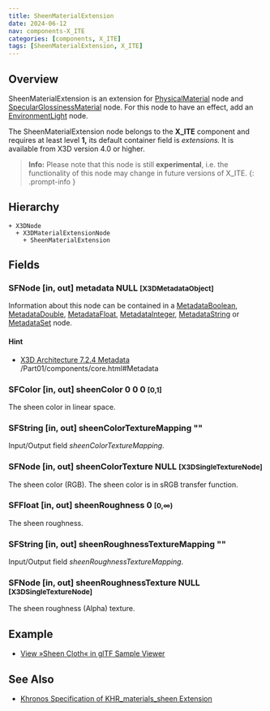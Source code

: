 ```yaml
---
title: SheenMaterialExtension
date: 2024-06-12
nav: components-X_ITE
categories: [components, X_ITE]
tags: [SheenMaterialExtension, X_ITE]
---
```

<style>
.post h3 {
   word-spacing: 0.2em;
}
</style>

## Overview

SheenMaterialExtension is an extension for [PhysicalMaterial](../../shape/physicalmaterial/) node and [SpecularGlossinessMaterial](../specularglossinessmaterial/) node. For this node to have an effect, add an [EnvironmentLight](../../lighting/environmentlight) node.

The SheenMaterialExtension node belongs to the **X_ITE** component and requires at least level **1,** its default container field is *extensions.* It is available from X3D version 4.0 or higher.

>**Info:** Please note that this node is still **experimental**, i.e. the functionality of this node may change in future versions of X_ITE.
{: .prompt-info }

## Hierarchy

```
+ X3DNode
  + X3DMaterialExtensionNode
    + SheenMaterialExtension
```

## Fields

### SFNode [in, out] **metadata** NULL <small>[X3DMetadataObject]</small>

Information about this node can be contained in a [MetadataBoolean](/x_ite/components/core/metadataboolean/), [MetadataDouble](/x_ite/components/core/metadatadouble/), [MetadataFloat](/x_ite/components/core/metadatafloat/), [MetadataInteger](/x_ite/components/core/metadatainteger/), [MetadataString](/x_ite/components/core/metadatastring/) or [MetadataSet](/x_ite/components/core/metadataset/) node.

#### Hint

- [X3D Architecture 7.2.4 Metadata](https://www.web3d.org/specifications/X3Dv4/ISO-IEC19775-1v4-IS) /Part01/components/core.html#Metadata

### SFColor [in, out] **sheenColor** 0 0 0 <small>[0,1]</small>

The sheen color in linear space.

### SFString [in, out] **sheenColorTextureMapping** ""

Input/Output field *sheenColorTextureMapping*.

### SFNode [in, out] **sheenColorTexture** NULL <small>[X3DSingleTextureNode]</small>

The sheen color (RGB). The sheen color is in sRGB transfer function.

### SFFloat [in, out] **sheenRoughness** 0 <small>[0,∞)</small>

The sheen roughness.

### SFString [in, out] **sheenRoughnessTextureMapping** ""

Input/Output field *sheenRoughnessTextureMapping*.

### SFNode [in, out] **sheenRoughnessTexture** NULL <small>[X3DSingleTextureNode]</small>

The sheen roughness (Alpha) texture.

## Example

- [View »Sheen Cloth« in glTF Sample Viewer](/x_ite/laboratory/gltf-sample-viewer/?url=SheenCloth)

## See Also

- [Khronos Specification of KHR_materials_sheen Extension](https://github.com/KhronosGroup/glTF/tree/main/extensions/2.0/Khronos/KHR_materials_sheen)
